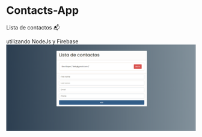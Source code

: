 # Contacts-App
Lista de contactos :mailbox_with_mail:

utilizando NodeJs y Firebase 
![](screenshot.png)
